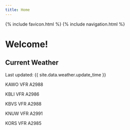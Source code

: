 ```yaml
---
title: Home
---
```

{% include favicon.html %}
{% include navigation.html %}
# Welcome!

## Current Weather

Last updated: {{ site.data.weather.update_time }}

KAWO VFR A2988

KBLI VFR A2986

KBVS VFR A2988

KNUW VFR A2991

KORS VFR A2985


